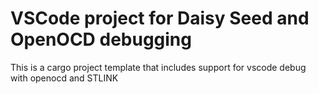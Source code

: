 # VSCode project for Daisy Seed and OpenOCD debugging
This is a cargo project template that includes support for vscode debug with openocd and STLINK
